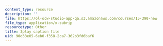 ```yaml
---
content_type: resource
description: ''
file: https://ol-ocw-studio-app-qa.s3.amazonaws.com/courses/15-390-new-enterprises-spring-2013/90d33e056eb0f3582ca7362b3fd6baf6_IPDZFNh73Kw.srt
file_type: application/x-subrip
resourcetype: Other
title: 3play caption file
uid: 90d33e05-6eb0-f358-2ca7-362b3fd6baf6
---
```

